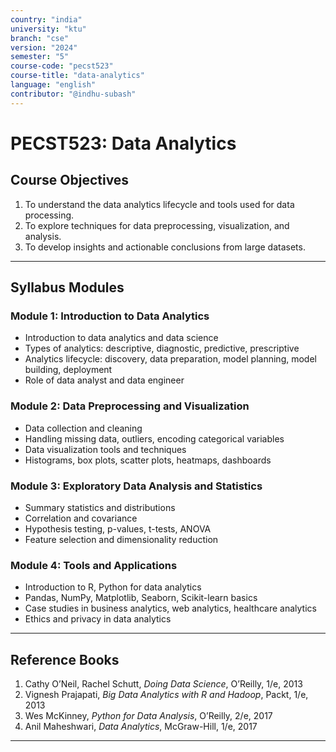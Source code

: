 ```yaml
---
country: "india"
university: "ktu"
branch: "cse"
version: "2024"
semester: "5"
course-code: "pecst523"
course-title: "data-analytics"
language: "english"
contributor: "@indhu-subash"
---
```


# PECST523: Data Analytics

## Course Objectives

1. To understand the data analytics lifecycle and tools used for data processing.  
2. To explore techniques for data preprocessing, visualization, and analysis.  
3. To develop insights and actionable conclusions from large datasets.  

---

## Syllabus Modules

### Module 1: Introduction to Data Analytics
- Introduction to data analytics and data science  
- Types of analytics: descriptive, diagnostic, predictive, prescriptive  
- Analytics lifecycle: discovery, data preparation, model planning, model building, deployment  
- Role of data analyst and data engineer  

### Module 2: Data Preprocessing and Visualization
- Data collection and cleaning  
- Handling missing data, outliers, encoding categorical variables  
- Data visualization tools and techniques  
- Histograms, box plots, scatter plots, heatmaps, dashboards  

### Module 3: Exploratory Data Analysis and Statistics
- Summary statistics and distributions  
- Correlation and covariance  
- Hypothesis testing, p-values, t-tests, ANOVA  
- Feature selection and dimensionality reduction  

### Module 4: Tools and Applications
- Introduction to R, Python for data analytics  
- Pandas, NumPy, Matplotlib, Seaborn, Scikit-learn basics  
- Case studies in business analytics, web analytics, healthcare analytics  
- Ethics and privacy in data analytics  

---

## Reference Books

1. Cathy O’Neil, Rachel Schutt, *Doing Data Science*, O’Reilly, 1/e, 2013  
2. Vignesh Prajapati, *Big Data Analytics with R and Hadoop*, Packt, 1/e, 2013  
3. Wes McKinney, *Python for Data Analysis*, O’Reilly, 2/e, 2017  
4. Anil Maheshwari, *Data Analytics*, McGraw-Hill, 1/e, 2017  

---
